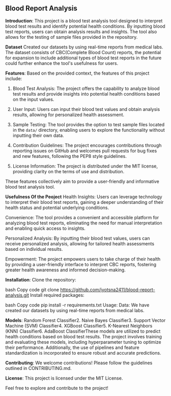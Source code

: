 ## Blood Report Analysis
**Introduction**:
This project is a blood test analysis tool designed to interpret blood test results and identify potential health conditions. By inputting blood test reports, users can obtain analysis results and insights. The tool also allows for the testing of sample files provided in the repository.

**Dataset**
Created our datasets by using real-time reports from medical labs. The dataset consists of CBC(Complete Blood Count) reports, the potential for expansion to include additional types of blood test reports in the future could further enhance the tool's usefulness for users.


**Features**:
Based on the provided context, the features of this project include:

1. Blood Test Analysis: The project offers the capability to analyze blood test results and provide insights into potential health conditions based on the input values.

2. User Input: Users can input their blood test values and obtain analysis results, allowing for personalized health assessment.

3. Sample Testing: The tool provides the option to test sample files located in the `data/` directory, enabling users to explore the functionality without inputting their own data.

4. Contribution Guidelines: The project encourages contributions through reporting issues on GitHub and welcomes pull requests for bug fixes and new features, following the PEP8 style guidelines.

5. License Information: The project is distributed under the MIT license, providing clarity on the terms of use and distribution.

These features collectively aim to provide a user-friendly and informative blood test analysis tool.

**Usefulness Of the Peoject**
Health Insights: Users can leverage technology to interpret their blood test reports, gaining a deeper understanding of their health status and potential underlying conditions.

Convenience: The tool provides a convenient and accessible platform for analyzing blood test reports, eliminating the need for manual interpretation and enabling quick access to insights.

Personalized Analysis: By inputting their blood test values, users can receive personalized analysis, allowing for tailored health assessments based on individual results.

Empowerment: The project empowers users to take charge of their health by providing a user-friendly interface to interpret CBC reports, fostering greater health awareness and informed decision-making.


**Installation**:
Clone the repository:

bash
Copy code
git clone https://github.com/jyotsna2411/blood-report-analysis.git
Install required packages:

bash
Copy code
pip install -r requirements.txt
Usage:
Data:
We have created our datasets by using real-time reports from medical labs.

**Models**:
Random Forest Classifier2. Naive Bayes Classifier3. Support Vector Machine (SVM) Classifier4. XGBoost Classifier5. K-Nearest Neighbors (KNN) Classifier6. AdaBoost ClassifierThese models are utilized to predict health conditions based on blood test results. The project involves training and evaluating these models, including hyperparameter tuning to optimize their performance. Additionally, the use of pipelines and feature standardization is incorporated to ensure robust and accurate predictions.

**Contributing**:
We welcome contributions! Please follow the guidelines outlined in CONTRIBUTING.md.

**License**:
This project is licensed under the MIT License.

Feel free to explore and contribute to the project!







